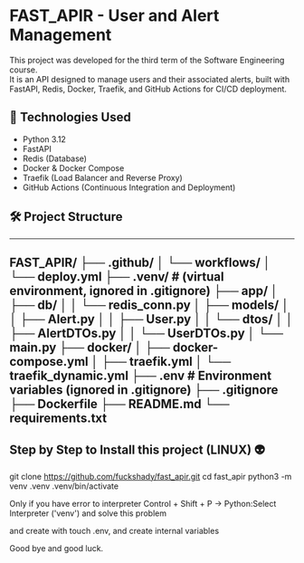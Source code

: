 # FAST_APIR - User and Alert Management

This project was developed for the third term of the Software Engineering course.  
It is an API designed to manage users and their associated alerts, built with FastAPI, Redis, Docker, Traefik, and GitHub Actions for CI/CD deployment.

## 🚀 Technologies Used

- Python 3.12
- FastAPI
- Redis (Database)
- Docker & Docker Compose
- Traefik (Load Balancer and Reverse Proxy)
- GitHub Actions (Continuous Integration and Deployment)

## 🛠️ Project Structure

--------------------------------------------
FAST_APIR/
├── .github/
│   └── workflows/
│       └── deploy.yml
├── .venv/                # (virtual environment, ignored in .gitignore)
├── app/
│   ├── db/
│   │   └── redis_conn.py
│   ├── models/
│   │   ├── Alert.py
│   │   ├── User.py
│   │   └── dtos/
│   │       ├── AlertDTOs.py
│   │       └── UserDTOs.py
│   └── main.py
├── docker/
│   ├── docker-compose.yml
│   ├── traefik.yml
│   └── traefik_dynamic.yml
├── .env                  # Environment variables (ignored in .gitignore)
├── .gitignore
├── Dockerfile
├── README.md
└── requirements.txt
-----------------------------------------------

## Step by Step to Install this project (LINUX) 👽

git clone https://github.com/fuckshady/fast_apir.git
cd fast_apir
python3 -m venv .venv
.venv/bin/activate

Only if you have error to interpreter
Control + Shift + P -> Python:Select Interpreter ('venv') and solve this problem 

and create with touch .env, and create internal variables

Good bye and good luck.


